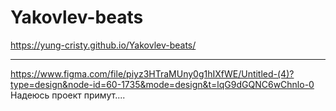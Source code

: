 # Yakovlev-beats
https://yung-cristy.github.io/Yakovlev-beats/

__________________________________________________________
https://www.figma.com/file/piyz3HTraMUny0g1hIXfWE/Untitled-(4)?type=design&node-id=60-1735&mode=design&t=lqG9dGQNC6wChnlo-0
Надеюсь проект примут....
